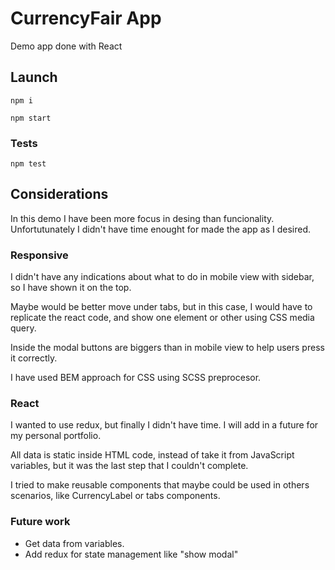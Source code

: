 # CurrencyFair App

Demo app done with React

## Launch

`npm i`

`npm start`

### Tests 
`npm test `

## Considerations
In this demo I have been more focus in desing than funcionality. Unfortutunately I didn't have time enought for made the app as I desired.

### Responsive

I didn't have any indications about what to do in mobile view with sidebar, so I have shown it on the top.

Maybe would be better move under tabs, but in this case, I would have to replicate the react code, and show one element or other using CSS media query.

Inside the modal buttons are biggers than in mobile view to help users press it correctly.

I have used BEM approach for CSS using SCSS preprocesor.

### React
I wanted to use redux, but finally I didn't have time.  I will add in a future for my personal portfolio. 

All data is static inside HTML code,  instead of take it from JavaScript variables, but it was the last step that I couldn't complete.

I tried to make reusable components that maybe could be used in others scenarios, like CurrencyLabel or tabs components.

### Future work
* Get data from variables. 
* Add redux for state management like "show modal"